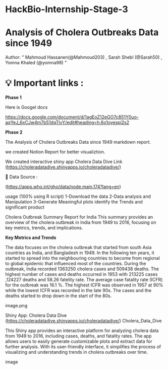 # HackBio-Internship-Stage-3

# Analysis of Cholera Outbreaks Data since 1949

Author: " Mahmoud Hassanen(@Mahmoud203) , Sarah Shebl (@Sarah50) , Yomna Khaled (@yomna98) "

# 💡 Important links :

**Phase 1**

Here is Googel docs

https://docs.google.com/document/d/1agEoZ12eGO7c851Y0uo-aqYeJ_6xCJw4m7b51dqTlvY/edit#heading=h.6o1oyespi2s2

**Phase 2**

The Analysis of Cholera Outbreaks Data since 1949 markdown report.

we created Notion Report for better visualiztion.

We created interactive shiny app Cholera Data Dive Link (https://choleradatadive.shinyapps.io/choleradatadive/)

📝 Data Source :

(https://apps.who.int/gho/data/node.main.174?lang=en)


usage (100% using R script)
1-Download the data
2-Data analysis and Manipulation
3-Generate Meaningful plots identify the Trends and significant product

Cholera Outbreak Summary Report for India
This summary provides an overview of the cholera outbreak in India from 1949 to 2016, focusing on key metrics, trends, and implications.

**Key Metrics and Trends**

The data focuses on the cholera outbreak that started from south Asia countries as India, and Bangladesh in 1949. In the following ten years, it started to spread into the neighbouring countries to become from regional to global epidemic that influenced most of the countries. During the outbreak, India recorded 1363250 cholera cases and 509438 deaths. The highest number of cases and deaths occurred in 1953 with 213225 cases ,124227 deaths and 58.26 fatelity rate. The average case fatality rate (ICFR) for the outbreak was 16.1 %. The highest ICFR was observed in 1957 at 90% while the lowest ICFR was recorded in the late 90s. The cases and the deaths started to drop down in the start of the 80s.

image.png

Shiny App: Cholera Data Dive (https://choleradatadive.shinyapps.io/choleradatadive/)
Cholera_Data_Dive

This Shiny app provides an interactive platform for analyzing cholera data from 1949 to 2016, including cases, deaths, and fatality rates. The app allows users to easily generate customizable plots and extract data for further analysis. With its user-friendly interface, it simplifies the process of visualizing and understanding trends in cholera outbreaks over time.

image
